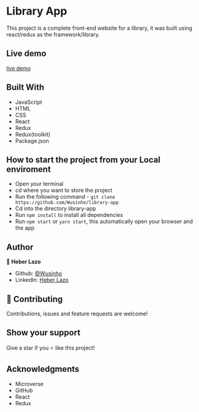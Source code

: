 # Library App

This project is a complete front-end website for a library, it was built using react/redux as the framework/library.

## Live demo

[live demo](https://library-app-hl.herokuapp.com/)

## Built With

- JavaScript
- HTML
- CSS
- React
- Redux
- Redux(toolkit)
- Package.json

## How to start the project from your Local enviroment

- Open your terminal 
- cd where you want to store the project
- Run the following command - `git clone https://github.com/Wusinho/library-app`
- Cd into the directory library-app
- Run `npm install` to install all dependencies
- Run `npm start` or `yarn start`, this automatically open your browser and the app

## Author

👤 **Heber Lazo**

- Github: [@Wusinho](https://github.com/Wusinho)
- LinkedIn: [Heber Lazo](https://www.linkedin.com/in/heber-lazo-benza-523266133/)

## 🤝 Contributing

Contributions, issues and feature requests are welcome!

## Show your support

Give a star if you :star: like this project!

## Acknowledgments

- Microverse
- GitHub
- React
- Redux

